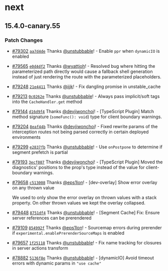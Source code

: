 # next

## 15.4.0-canary.55

### Patch Changes

- [#79302](https://github.com/vercel/next.js/pull/79302) [`aa7d4de`](https://github.com/vercel/next.js/commit/aa7d4de472519f1b1a7a191177edfd08ab61b521) Thanks [@unstubbable](https://github.com/unstubbable)! - Enable `ppr` when `dynamicIO` is enabled

- [#79565](https://github.com/vercel/next.js/pull/79565) [`e0d4df2`](https://github.com/vercel/next.js/commit/e0d4df2180111bcb1511fc08d40d4c1b237326dd) Thanks [@wyattjoh](https://github.com/wyattjoh)! - Resolved bug where hitting the parameterized path directly would cause a fallback shell generation instead of just rendering the route with the parameterized placeholders.

- [#79248](https://github.com/vercel/next.js/pull/79248) [`21e4411`](https://github.com/vercel/next.js/commit/21e4411648cd82f91f31d08114678c37efc27fec) Thanks [@ijjk](https://github.com/ijjk)! - Fix dangling promise in unstable_cache

- [#79213](https://github.com/vercel/next.js/pull/79213) [`0c0262e`](https://github.com/vercel/next.js/commit/0c0262e604d92ffd9b92c83e8277dcb0222240ed) Thanks [@unstubbable](https://github.com/unstubbable)! - Always pass implicit/soft tags into the `CacheHandler.get` method

- [#79144](https://github.com/vercel/next.js/pull/79144) [`d16d9f4`](https://github.com/vercel/next.js/commit/d16d9f46b647469fdc49e8408b0fd3b645ccce98) Thanks [@devjiwonchoi](https://github.com/devjiwonchoi)! - [TypeScript Plugin] Match method signature (`someFunc(): void`) type for client boundary warnings.

- [#79204](https://github.com/vercel/next.js/pull/79204) [`8eaf44b`](https://github.com/vercel/next.js/commit/8eaf44b0364b7bca794918da990f8c73420cff7f) Thanks [@devjiwonchoi](https://github.com/devjiwonchoi)! - Fixed rewrite params of the interception routes not being parsed correctly in certain deployed environments

- [#79299](https://github.com/vercel/next.js/pull/79299) [`e2837fb`](https://github.com/vercel/next.js/commit/e2837fb3b485bde391f1dfb1d6fdb87f4bd71d1e) Thanks [@unstubbable](https://github.com/unstubbable)! - Use `onPostpone` to determine if segment prefetch is partial

- [#79193](https://github.com/vercel/next.js/pull/79193) [`3ecf087`](https://github.com/vercel/next.js/commit/3ecf087f10fdfba4426daa02b459387bc9c3c54f) Thanks [@devjiwonchoi](https://github.com/devjiwonchoi)! - [TypeScript Plugin] Moved the diagnostics' positions to the prop's type instead of the value for client-boundary warnings.

- [#79658](https://github.com/vercel/next.js/pull/79658) [`c513008`](https://github.com/vercel/next.js/commit/c51300807ea7e0590104343b8616572503f0b78d) Thanks [@eps1lon](https://github.com/eps1lon)! - [dev-overlay] Show error overlay on any thrown value

  We used to only show the error overlay on thrown values with a stack property.
  On other thrown values we kept the overlay collapsed.

- [#79448](https://github.com/vercel/next.js/pull/79448) [`8751df4`](https://github.com/vercel/next.js/commit/8751df4ee3d78a5ba53ae2ab7103da02d2637a06) Thanks [@unstubbable](https://github.com/unstubbable)! - [Segment Cache] Fix: Ensure server references can be prerendered

- [#79109](https://github.com/vercel/next.js/pull/79109) [`854992f`](https://github.com/vercel/next.js/commit/854992f4d7ca576390c231c1ab97643b37dc44f6) Thanks [@eps1lon](https://github.com/eps1lon)! - Sourcemap errors during prerender if `experimental.enablePrerenderSourceMaps` is enabled

- [#79657](https://github.com/vercel/next.js/pull/79657) [`1f25118`](https://github.com/vercel/next.js/commit/1f2511839052b0a66d70ff1e328af6ac816db1ff) Thanks [@unstubbable](https://github.com/unstubbable)! - Fix name tracking for closures in server actions transform

- [#78882](https://github.com/vercel/next.js/pull/78882) [`5136f8e`](https://github.com/vercel/next.js/commit/5136f8ecfd06f638325a2f45656744cbebd3fe97) Thanks [@unstubbable](https://github.com/unstubbable)! - [dynamicIO] Avoid timeout errors with dynamic params in `"use cache"`
